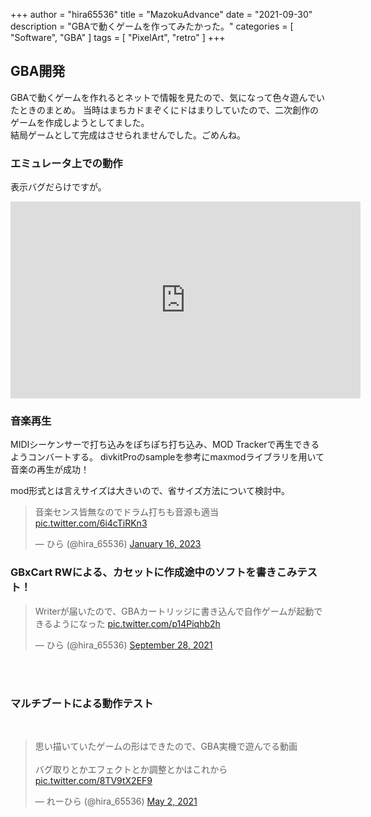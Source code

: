 +++
author = "hira65536"
title = "MazokuAdvance"
date = "2021-09-30"
description = "GBAで動くゲームを作ってみたかった。"
categories = [
    "Software",
    "GBA"
]
tags = [
    "PixelArt",
    "retro"
]
+++

## GBA開発
GBAで動くゲームを作れるとネットで情報を見たので、気になって色々遊んでいたときのまとめ。
当時はまちカドまぞくにドはまりしていたので、二次創作のゲームを作成しようとしてました。
<br>
結局ゲームとして完成はさせられませんでした。ごめんね。

### エミュレータ上での動作
表示バグだらけですが。

<iframe width="560" height="315" src="https://www.youtube-nocookie.com/embed/kzuw1l1QM2M" title="YouTube video player" frameborder="0" allow="accelerometer; autoplay; clipboard-write; encrypted-media; gyroscope; picture-in-picture" allowfullscreen></iframe>

### 音楽再生
MIDIシーケンサーで打ち込みをぽちぽち打ち込み、MOD Trackerで再生できるようコンバートする。
divkitProのsampleを参考にmaxmodライブラリを用いて音楽の再生が成功！

mod形式とは言えサイズは大きいので、省サイズ方法について検討中。

<blockquote class="twitter-tweet"><p lang="ja" dir="ltr">音楽センス皆無なのでドラム打ちも音源も適当 <a href="https://t.co/6i4cTiRKn3">pic.twitter.com/6i4cTiRKn3</a></p>&mdash; ひら (@hira_65536) <a href="https://twitter.com/hira_65536/status/1614998079941545985?ref_src=twsrc%5Etfw">January 16, 2023</a></blockquote> <script async src="https://platform.twitter.com/widgets.js" charset="utf-8"></script>

### GBxCart RWによる、カセットに作成途中のソフトを書きこみテスト！

<blockquote class="twitter-tweet"><p lang="ja" dir="ltr">Writerが届いたので、GBAカートリッジに書き込んで自作ゲームが起動できるようになった <a href="https://t.co/p14Piqhb2h">pic.twitter.com/p14Piqhb2h</a></p>&mdash; ひら (@hira_65536) <a href="https://twitter.com/hira_65536/status/1442804603590901761?ref_src=twsrc%5Etfw">September 28, 2021</a> <script async src="https://platform.twitter.com/widgets.js" charset="utf-8"></script></blockquote>
<br><br>


### マルチブートによる動作テスト

<br>
<blockquote class="twitter-tweet"><p lang="ja" dir="ltr">思い描いていたゲームの形はできたので、GBA実機で遊んでる動画<br><br>バグ取りとかエフェクトとか調整とかはこれから <a href="https://t.co/8TV9tX2EF9">pic.twitter.com/8TV9tX2EF9</a></p>&mdash; れーひら (@hira_65536) <a href="https://twitter.com/hira_65536/status/1388849255700262917?ref_src=twsrc%5Etfw">May 2, 2021</a> <script async src="https://platform.twitter.com/widgets.js" charset="utf-8"></script></blockquote><br><br>
